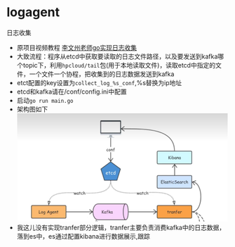 # logagent
日志收集

- 原项目视频教程 [李文州老师go实现日志收集](https://www.bilibili.com/video/BV1Df4y1C7o5?spm_id_from=333.337.search-card.all.click)
- 大致流程：程序从etcd中获取要读取的日志文件路径，以及要发送到kafka哪个topic下，利用`hpcloud/tail`包(用于本地读取文件)，读取etcd中指定的文件，一个文件一个协程，把收集到的日志数据发送到kafka
- etct配置的key设置为`collect_log_%s_conf`,%s替换为ip地址
- etcd和kafka请在/conf/config.ini中配置
- 启动`go run main.go`
- 架构图如下
 ![img.png](img.png)
- 我这儿没有实现tranfer部分逻辑，tranfer主要负责消费kafka中的日志数据，落到es中，es通过配置kibana进行数据展示,跟踪
